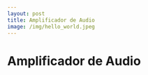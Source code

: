 ```yaml
---
layout: post
title: Amplificador de Audio
image: /img/hello_world.jpeg
---
```

# Amplificador de Audio